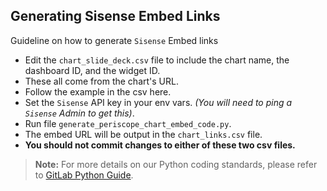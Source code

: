 ## Generating Sisense Embed Links

Guideline on how to generate `Sisense` Embed links
* Edit the `chart_slide_deck.csv` file to include the chart name, the dashboard ID, and the widget ID.
* These all come from the chart's URL.
* Follow the example in the csv here.
* Set the `Sisense` API key in your env vars. _(You will need to ping a `Sisense` Admin to get this)_.
* Run file `generate_periscope_chart_embed_code.py`.
* The embed URL will be output in the `chart_links.csv` file.
* **You should not commit changes to either of these two csv files.**

> **Note:** For more details on our Python coding standards, please refer to [GitLab Python Guide](https://about.gitlab.com/handbook/business-technology/data-team/platform/python-guide/).